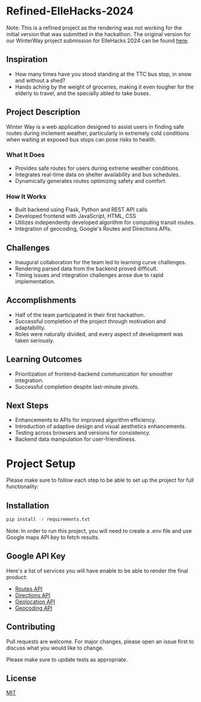 # Refined-ElleHacks-2024

Note: This is a refined project as the rendering was not working for the initial version that was submitted in the hackathon. The original version for our WinterWay project submission for ElleHacks 2024 can be found [here](https://github.com/anreetka/Elle-Hacks-2024). 

## Inspiration
- How many times have you stood standing at the TTC bus stop, in snow and without a shed? 
- Hands aching by the weight of groceries, making it even tougher for the elderly to travel, and the specially abled to take buses.

## Project Description
Winter Way is a web application designed to assist users in finding safe routes during inclement weather, particularly in extremely cold conditions when waiting at exposed bus stops can pose risks to health.

### What It Does
- Provides safe routes for users during extreme weather conditions.
- Integrates real-time data on shelter availability and bus schedules.
- Dynamically generates routes optimizing safety and comfort.

### How It Works
- Built backend using Flask, Python and REST API calls
- Developed frontend with JavaScript, HTML, CSS
- Utilizes independently developed algorithm for computing transit routes.
- Integration of geocoding, Google's Routes and Directions APIs.

## Challenges
- Inaugural collaboration for the team led to learning curve challenges.
- Rendering parsed data from the backend proved difficult.
- Timing issues and integration challenges arose due to rapid implementation.

## Accomplishments
- Half of the team participated in their first hackathon.
- Successful completion of the project through motivation and adaptability.
- Roles were naturally divided, and every aspect of development was taken seriously.

## Learning Outcomes
- Prioritization of frontend-backend communication for smoother integration.
- Successful completion despite last-minute pivots.

## Next Steps
- Enhancements to APIs for improved algorithm efficiency.
- Introduction of adaptive design and visual aesthetics enhancements.
- Testing across browsers and versions for consistency.
- Backend data manipulation for user-friendliness.

# Project Setup

Please make sure to follow each step to be able to set up the project for full functionality:

## Installation

```bash
pip install -r requirements.txt
```

Note: In order to run this project, you will need to create a .env file and use Google maps API key to fetch results.

## Google API Key 
Here's a list of services you will have enable to be able to render the final product:

- [Routes API](https://developers.google.com/maps/documentation/routes)
- [Directions API](https://developers.google.com/maps/documentation/directions)
- [Geolocation API](https://developers.google.com/maps/documentation/geolocation/overview)
- [Geocoding API](https://developers.google.com/maps/documentation/geocoding)

## Contributing

Pull requests are welcome. For major changes, please open an issue first
to discuss what you would like to change.

Please make sure to update tests as appropriate.

## License

[MIT](https://choosealicense.com/licenses/mit/)
